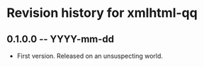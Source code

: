 # Revision history for xmlhtml-qq

## 0.1.0.0 -- YYYY-mm-dd

* First version. Released on an unsuspecting world.
